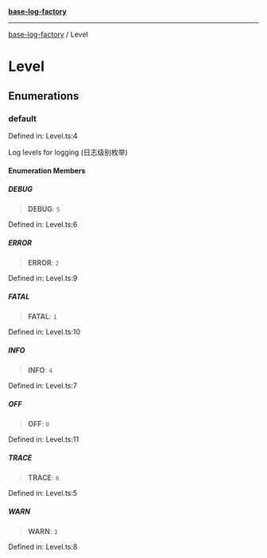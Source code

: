 [**base-log-factory**](index.md)

***

[base-log-factory](index.md) / Level

# Level

## Enumerations

### default

Defined in: Level.ts:4

Log levels for logging (日志级别枚举)

#### Enumeration Members

##### DEBUG

> **DEBUG**: `5`

Defined in: Level.ts:6

##### ERROR

> **ERROR**: `2`

Defined in: Level.ts:9

##### FATAL

> **FATAL**: `1`

Defined in: Level.ts:10

##### INFO

> **INFO**: `4`

Defined in: Level.ts:7

##### OFF

> **OFF**: `0`

Defined in: Level.ts:11

##### TRACE

> **TRACE**: `6`

Defined in: Level.ts:5

##### WARN

> **WARN**: `3`

Defined in: Level.ts:8
